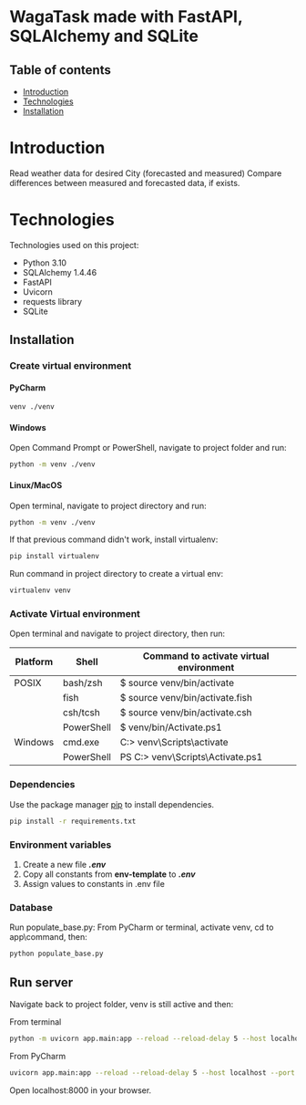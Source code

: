 # WagaTask made with FastAPI, SQLAlchemy and SQLite


## Table of contents
* [Introduction](#Introduction)
* [Technologies](#technologies)
* [Installation](#Installation)


# Introduction
Read weather data for desired City (forecasted and measured)
Compare differences between measured and forecasted data, if exists.


# Technologies
Technologies used on this project:
+ Python 3.10
+ SQLAlchemy 1.4.46
+ FastAPI
+ Uvicorn
+ requests library
+ SQLite


## Installation


### Create virtual environment
#### PyCharm
```bash
venv ./venv
```
#### Windows
Open Command Prompt or PowerShell, navigate to project folder and run:
```bash
python -m venv ./venv
```
#### Linux/MacOS
Open terminal, navigate to project directory and run:
```bash
python -m venv ./venv
```
If that previous command didn't work, install virtualenv:
```bash
pip install virtualenv
```
Run command in project directory to create a virtual env:
```bash
virtualenv venv
```


### Activate Virtual environment
Open terminal and navigate to project directory, then run:

| Platform | Shell      | Command to activate virtual environment |
|----------|------------|-----------------------------------------|
| POSIX    | bash/zsh   | $ source venv/bin/activate              |
|          | fish       | $ source venv/bin/activate.fish         |
|          | csh/tcsh   | $ source venv/bin/activate.csh          |
|          | PowerShell | $ venv/bin/Activate.ps1                 |
| Windows  | cmd.exe    | C:\> venv\Scripts\activate              |
|          | PowerShell | PS C:\> venv\Scripts\Activate.ps1       |


### Dependencies
Use the package manager [pip](https://pip.pypa.io/en/stable/) to install dependencies.
```bash
pip install -r requirements.txt
```


### Environment variables
1. Create a new file **_.env_**
2. Copy all constants from **env-template** to **_.env_**
3. Assign values to constants in .env file


### Database
Run populate_base.py:
From PyCharm or terminal, activate venv, cd to app\command, then:
```bash
python populate_base.py
```


## Run server
Navigate back to project folder, venv is still active and then:

From terminal
```bash
python -m uvicorn app.main:app --reload --reload-delay 5 --host localhost --port 8000
```
From PyCharm
```bash
uvicorn app.main:app --reload --reload-delay 5 --host localhost --port 8000
```

Open localhost:8000 in your browser.
